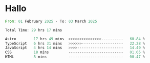 # Hallo
<!--START_SECTION:waka-->

```rust
From: 01 February 2025 - To: 03 March 2025

Total Time: 29 hrs 17 mins

Astro        17 hrs 49 mins  >>>>>>>>>>>>>>>----------   60.84 %
TypeScript   6 hrs 31 mins   >>>>>>-------------------   22.28 %
JavaScript   4 hrs 14 mins   >>>>---------------------   14.49 %
CSS          18 mins         -------------------------   01.05 %
HTML         8 mins          -------------------------   00.47 %
```

<!--END_SECTION:waka-->
